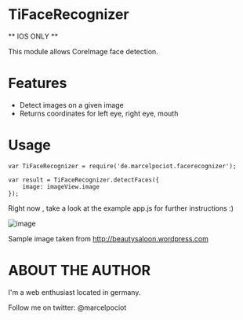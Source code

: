 TiFaceRecognizer
===========================================

** IOS ONLY **

This module allows CoreImage face detection.


Features
========
* Detect images on a given image
* Returns coordinates for left eye, right eye, mouth


Usage
====================


	var TiFaceRecognizer = require('de.marcelpociot.facerecognizer');
	
	var result = TiFaceRecognizer.detectFaces({
		image: imageView.image
	});

Right now , take a look at the example app.js for further instructions :)

![image](http://www.marcelpociot.de/github/tifacedetection.png)

Sample image taken from http://beautysaloon.wordpress.com

ABOUT THE AUTHOR
========================
I'm a web enthusiast located in germany.

Follow me on twitter: @marcelpociot